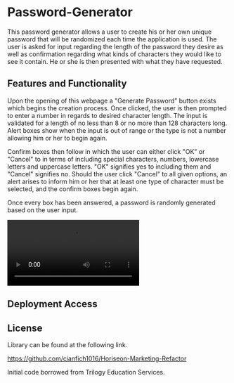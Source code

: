 # Password-Generator

This password generator allows a user to create his or her own unique password that will be randomized each time the application is used. The user is asked for input regarding the length of the password they desire as well as confirmation regarding what kinds of characters they would like to see it contain. He or she is then presented with what they have requested.

## Features and Functionality

Upon the opening of this webpage a "Generate Password" button exists which begins the creation process. Once clicked, the user is then prompted to enter a number in regards to desired character length. The input is validated for a length of no less than 8 or no more than 128 characters long. Alert boxes show when the input is out of range or the type is not a number allowing him or her to begin again.

Confirm boxes then follow in which the user can either click "OK" or "Cancel" to in terms of including special characters, numbers, lowercase letters and uppercase letters. "OK" signifies yes to including them and "Cancel" signifies no. Should the user click "Cancel" to all given options, an alert arises to inform him or her that at least one type of character must be selected, and the confirm boxes begin again.

Once every box has been answered, a password is randomly generated based on the user input.

![The webpage displays a password application that generates a random string of characters based on user input and choices.](Develop/Password-Generator.mp4)

## Deployment Access



## License

Library can be found at the following link.

https://github.com/cianfich1016/Horiseon-Marketing-Refactor

Initial code borrowed from Trilogy Education Services.


